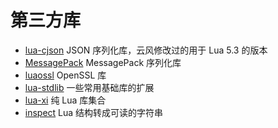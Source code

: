 # 第三方库

- [lua-cjson](https://github.com/cloudwu/lua-cjson) JSON 序列化库，云风修改过的用于 Lua 5.3 的版本
- [MessagePack](https://github.com/fperrad/lua-MessagePack) MessagePack 序列化库
- [luaossl](https://github.com/wahern/luaossl) OpenSSL 库
- [lua-stdlib](https://github.com/lua-stdlib/lua-stdlib) 一些常用基础库的扩展
- [lua-xi](https://github.com/doitian/lua-xi) 纯 Lua 库集合
- [inspect](https://github.com/kikito/inspect.lua) Lua 结构转成可读的字符串
